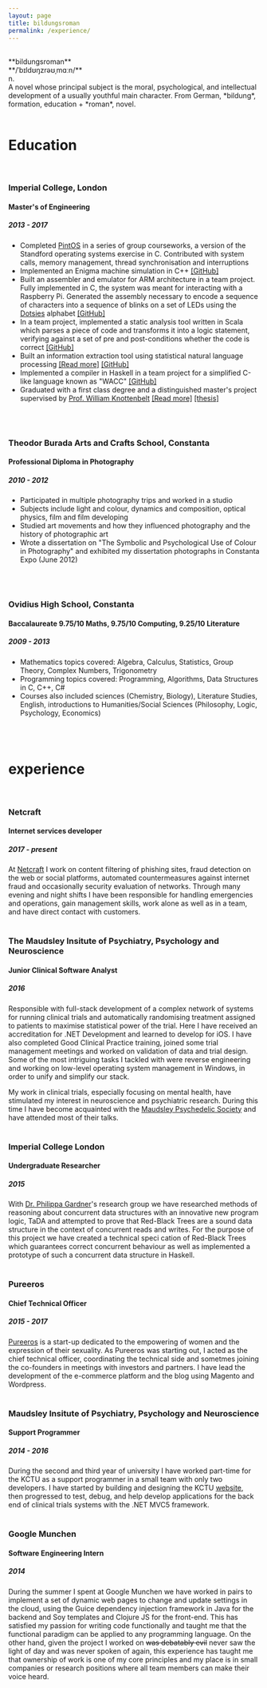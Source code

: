 ```yaml
---
layout: page
title: bildungsroman
permalink: /experience/
---
```


<br/>
**bildungsroman**<br/>
**/ˈb&#618;ld&#650;&#331;zr&#601;&#650;&#716;m&#593;&#720;n/**<br/>
n.<br/>
A novel whose principal subject is the moral, psychological, and intellectual development of a usually youthful main character. From German, *bildung*, formation, education + *roman*, novel.
<br/>
<br/>




# Education
<br/>

### Imperial College, London
#### Master's of Engineering
##### 2013 - 2017

- Completed [PintOS](https://web.stanford.edu/class/cs140/projects/pintos/pintos_1.html) in a series of group courseworks, a version of the Standford operating systems exercise in C. Contributed with system calls, memory management, thread synchronisation and interruptions
- Implemented an Enigma machine simulation in C++ [[GitHub]](https://github.com/mearlboro/enigma)
- Built an assembler and emulator for ARM architecture in a team project. Fully implemented in C, the system was meant for interacting with a Raspberry Pi. Generated the assembly necessary to encode a sequence of characters into a sequence of blinks on a set of LEDs using the [Dotsies](http://dotsies.org/) alphabet [[GitHub]](https://github.com/mearlboro/ARM11)
- In a team project, implemented a static analysis tool written in Scala which parses a piece of code and transforms it into a logic statement, verifying against a set of pre and post-conditions whether the code is correct [[GitHub]](https://github.com/mearlboro/srtool)
- Built an information extraction tool using statistical natural language processing [[Read more]](/projects#seek) [[GitHub]](https://github.com/mearlboro/seek-legacy)
- Implemented a compiler in Haskell in a team project for a simplified C-like language known as "WACC" [[GitHub]](https://github.com/mearlboro/whack)
- Graduated with a first class degree and a distinguished master's project supervised by [Prof. William Knottenbelt](http://www.doc.ic.ac.uk/~wjk/) [[Read more]](/projects#snowwall) [[thesis]](/assets/files/snowwall.pdf)
<br/>
<br/>
 
### Theodor Burada Arts and Crafts School, Constanta
#### Professional Diploma in Photography
##### 2010 - 2012
- Participated in multiple photography trips and worked in a studio
- Subjects include light and colour, dynamics and composition, optical physics, film and film developing
- Studied art movements and how they influenced photography and the history of photographic art
- Wrote a dissertation on "The Symbolic and Psychological Use of Colour in Photography" and exhibited my dissertation photographs in Constanta Expo (June 2012)
<br/>
<br/>
  
### Ovidius High School, Constanta
#### Baccalaureate 9.75/10 Maths, 9.75/10 Computing, 9.25/10 Literature
##### 2009 - 2013
- Mathematics topics covered: Algebra, Calculus, Statistics, Group Theory, Complex Numbers, Trigonometry
- Programming topics covered: Programming, Algorithms, Data Structures in C, C++, C#
- Courses also included sciences (Chemistry, Biology), Literature Studies, English, introductions to Humanities/Social Sciences (Philosophy, Logic, Psychology, Economics)
<br/>
<br/>
  
# experience
<br/>

### Netcraft
#### Internet services developer 
##### 2017 - present
At [Netcraft](https://netcraft.com) I work on content filtering of phishing sites, fraud detection on the web or social platforms,
automated countermeasures against internet fraud and occasionally security evaluation of
networks. Through many evening and night shifts I have been responsible for handling emergencies
and operations, gain management skills, work alone as well as in a team, and have direct contact
with customers.
<br/>
<br/>

### The Maudsley Insitute of Psychiatry, Psychology and Neuroscience
#### Junior Clinical Software Analyst
##### 2016
Responsible with full-stack development of a complex network of systems for running clinical trials
and automatically randomising treatment assigned to patients to maximise statistical power of the
trial. Here I have received an accreditation for .NET Development and learned to develop for iOS. I
have also completed Good Clinical Practice training, joined some trial management meetings and
worked on validation of data and trial design. Some of the most intriguing tasks I tackled with were reverse engineering and working on low-level operating system management in Windows, in order to unify and simplify our stack.

My work in clinical trials, especially focusing on mental health, have stimulated my interest in neuroscience and psychiatric research. During this time I have become acquainted with the [Maudsley Psychedelic Society](https://www.facebook.com/maudsleypsychedelicsociety/) and have attended most of their talks.
<br/>
<br/>

### Imperial College London
#### Undergraduate Researcher
##### 2015
With [Dr. Philippa Gardner](http://www.doc.ic.ac.uk/~pg/)'s research group we have researched methods of reasoning about
concurrent data structures with an innovative new program logic, TaDA and attempted to prove that
Red-Black Trees are a sound data structure in the context of concurrent reads and writes. For the
purpose of this project we have created a technical speci cation of Red-Black Trees which guarantees
correct concurrent behaviour as well as implemented a prototype of such a concurrent data
structure in Haskell.
<br/>
<br/>

### Pureeros
#### Chief Technical Officer
##### 2015 - 2017
[Pureeros](https://pureeros.com) is a start-up dedicated to the empowering of women and the expression of their sexuality. As Pureeros was starting out, I acted as the chief technical officer, coordinating the technical side and sometmes joining the co-founders in meetings with investors and partners. I have lead the development of the e-commerce platform and the blog using Magento and Wordpress.
<br/>
<br/>

### Maudsley Insitute of Psychiatry, Psychology and Neuroscience
#### Support Programmer
##### 2014 - 2016
During the second and third year of university I have worked part-time for the KCTU as a support programmer in a small team with only two developers. I have started by building and designing the KCTU [website](http://ctu.co.uk), then progressed to test, debug, and help develop applications for the back end of clinical trials systems with the .NET MVC5 framework.
<br/>
<br/>


### Google Munchen
#### Software Engineering Intern
##### 2014
During the summer I spent at Google Munchen we have worked in pairs to implement a set of dynamic web pages to change and update settings in the cloud, using the Guice dependency injection framework in Java for the backend and Soy templates and Clojure JS for the front-end. This has satisfied my passion for writing code functionally and taught me that the functional paradigm can be applied to any programming language. On the other hand, given the project I worked on ~~was debatably evil~~ never saw the light of day and was never spoken of again, this experience has taught me that ownership of work is one of my core principles and my place is in small companies or research positions where all team members can make their voice heard.
<br/>
<br/>
